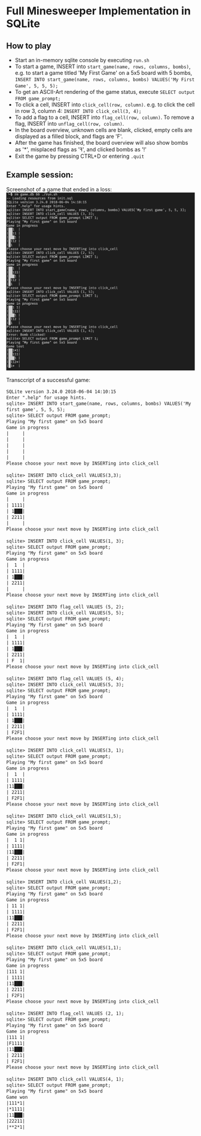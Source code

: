 # Full Minesweeper Implementation in SQLite

## How to play

* Start an in-memory sqlite console by executing `run.sh` 
* To start a game, INSERT into `start_game(name, rows, columns, bombs)`, e.g. to start a game titled 'My First Game' on a 5x5 board with 5 bombs, `INSERT INTO start_game(name, rows, columns, bombs) VALUES('My First Game', 5, 5, 5);` 
* To get an ASCII-Art rendering of the game status, execute `SELECT output FROM game_prompt;`
* To click a cell, INSERT into `click_cell(row, column)`. e.g. to click the cell in row 3, column 4: `INSERT INTO click_cell(3, 4);`
* To add a flag to a cell, INSERT into `flag_cell(row, column)`. To remove a flag, INSERT into `unflag_cell(row, column)`.
* In the board overview, unknown cells are blank, clicked, empty cells are displayed as a filled block, and flags are 'F'.
* After the game has finished, the board overview will also show bombs as '*', misplaced flags as 'ꟻ', and clicked bombs as '!'
* Exit the game by pressing CTRL+D or entering `.quit`

## Example session:
Screenshot of a game that ended in a loss:
![quick loss](docs/quick-loss.png)

Transccript of a successful game:
```
SQLite version 3.24.0 2018-06-04 14:10:15
Enter ".help" for usage hints.
sqlite> INSERT INTO start_game(name, rows, columns, bombs) VALUES('My first game', 5, 5, 5);
sqlite> SELECT output FROM game_prompt;
Playing "My first game" on 5x5 board
Game in progress
|     |
|     |
|     |
|     |
|     |
Please choose your next move by INSERTing into click_cell

sqlite> INSERT INTO click_cell VALUES(3,3);
sqlite> SELECT output FROM game_prompt;
Playing "My first game" on 5x5 board
Game in progress
|     |
| 1111|
| 1███|
| 2211|
|     |
Please choose your next move by INSERTing into click_cell

sqlite> INSERT INTO click_cell VALUES(1, 3);
sqlite> SELECT output FROM game_prompt;
Playing "My first game" on 5x5 board
Game in progress
|  1  |
| 1111|
| 1███|
| 2211|
|     |
Please choose your next move by INSERTing into click_cell

sqlite> INSERT INTO flag_cell VALUES (5, 2);
sqlite> INSERT INTO click_cell VALUES(5, 5);
sqlite> SELECT output FROM game_prompt;
Playing "My first game" on 5x5 board
Game in progress
|  1  |
| 1111|
| 1███|
| 2211|
| F  1|
Please choose your next move by INSERTing into click_cell

sqlite> INSERT INTO flag_cell VALUES (5, 4);
sqlite> INSERT INTO click_cell VALUES(5, 3);
sqlite> SELECT output FROM game_prompt;
Playing "My first game" on 5x5 board
Game in progress
|  1  |
| 1111|
| 1███|
| 2211|
| F2F1|
Please choose your next move by INSERTing into click_cell

sqlite> INSERT INTO click_cell VALUES(3, 1);
sqlite> SELECT output FROM game_prompt;
Playing "My first game" on 5x5 board
Game in progress
|  1  |
| 1111|
|11███|
| 2211|
| F2F1|
Please choose your next move by INSERTing into click_cell

sqlite> INSERT INTO click_cell VALUES(1,5);
sqlite> SELECT output FROM game_prompt;
Playing "My first game" on 5x5 board
Game in progress
|  1 1|
| 1111|
|11███|
| 2211|
| F2F1|
Please choose your next move by INSERTing into click_cell

sqlite> INSERT INTO click_cell VALUES(1,2);
sqlite> SELECT output FROM game_prompt;
Playing "My first game" on 5x5 board
Game in progress
| 11 1|
| 1111|
|11███|
| 2211|
| F2F1|
Please choose your next move by INSERTing into click_cell

sqlite> INSERT INTO click_cell VALUES(1,1);
sqlite> SELECT output FROM game_prompt;
Playing "My first game" on 5x5 board
Game in progress
|111 1|
| 1111|
|11███|
| 2211|
| F2F1|
Please choose your next move by INSERTing into click_cell

sqlite> INSERT INTO flag_cell VALUES (2, 1);
sqlite> SELECT output FROM game_prompt;
Playing "My first game" on 5x5 board
Game in progress
|111 1|
|F1111|
|11███|
| 2211|
| F2F1|
Please choose your next move by INSERTing into click_cell

sqlite> INSERT INTO click_cell VALUES(4, 1);
sqlite> SELECT output FROM game_prompt;
Playing "My first game" on 5x5 board
Game won
|111*1|
|*1111|
|11███|
|22211|
|**2*1|
```